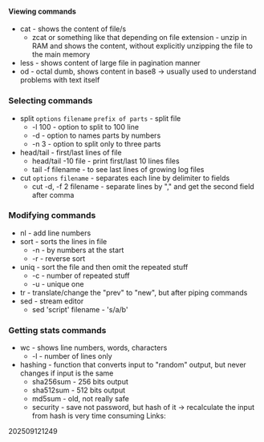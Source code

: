 #### Viewing commands
- cat - shows the content of file/s
	- zcat or something like that depending on file extension - unzip in RAM and shows the content, without explicitly unzipping the file to the main memory
-  less - shows content of large file in pagination manner
- od - octal dumb, shows content in base8 -> usually used to understand problems with text itself

### Selecting commands
-  split `options` `filename` `prefix of parts` - split file
	- -l 100 - option to split to 100 line
	- -d - option to names parts by numbers
	- -n 3 - option to split only to three parts
- head/tail - first/last lines of file
	- head/tail -10 file - print first/last 10 lines files
	- tail -f filename - to see last lines of growing log files
- cut `options` `filename` - separates each line by delimiter to fields
	- cut -d, -f 2 filename - separate lines by "," and get the second field after comma

### Modifying commands
- nl - add line numbers
- sort - sorts the lines in file
	- -n - by numbers at the start
	- -r - reverse sort
- uniq - sort the file and then omit the repeated stuff
	- -c - number of repeated stuff
	- -u - unique one
- tr - translate/change the "prev" to "new", but after piping commands
- sed - stream editor
	- sed 'script' filename - 's/a/b'

### Getting stats commands
- wc - shows line numbers, words, characters
	- -l - number of lines only
- hashing - function that converts input to "random" output, but never changes if input is the same
	- sha256sum - 256 bits output
	- sha512sum - 512 bits output
	- md5sum - old, not really safe
	- security - save not password, but hash of it -> recalculate the input from hash is very time consuming 
Links:

202509121249

